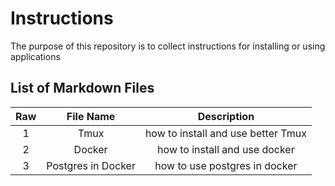 # Instructions

The purpose of this repository is to collect instructions for installing or using applications

## List of Markdown Files

| Raw | File Name   | Description    |
| :-----: | :---: | :---: |
| 1 | Tmux| how to install and use better Tmux   |
| 2 | Docker| how to install and use docker   |
| 3 | Postgres in Docker| how to use postgres in docker   |

